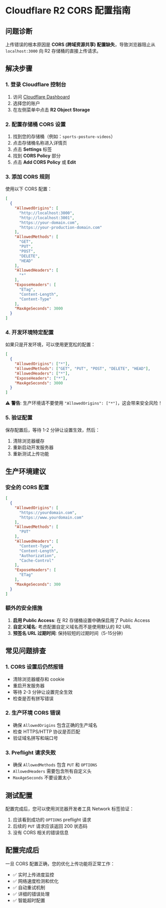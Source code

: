 # Cloudflare R2 CORS 配置指南

## 问题诊断

上传错误的根本原因是 **CORS (跨域资源共享) 配置缺失**，导致浏览器阻止从 `localhost:3000` 向 R2 存储桶的直接上传请求。

## 解决步骤

### 1. 登录 Cloudflare 控制台

1. 访问 [Cloudflare Dashboard](https://dash.cloudflare.com/)
2. 选择您的账户
3. 在左侧菜单中点击 **R2 Object Storage**

### 2. 配置存储桶 CORS 设置

1. 找到您的存储桶（例如：`sports-posture-videos`）
2. 点击存储桶名称进入详情页
3. 点击 **Settings** 标签
4. 找到 **CORS Policy** 部分
5. 点击 **Add CORS Policy** 或 **Edit**

### 3. 添加 CORS 规则

使用以下 CORS 配置：

```json
[
  {
    "AllowedOrigins": [
      "http://localhost:3000",
      "http://localhost:3001",
      "https://your-domain.com",
      "https://your-production-domain.com"
    ],
    "AllowedMethods": [
      "GET",
      "PUT",
      "POST",
      "DELETE",
      "HEAD"
    ],
    "AllowedHeaders": [
      "*"
    ],
    "ExposeHeaders": [
      "ETag",
      "Content-Length",
      "Content-Type"
    ],
    "MaxAgeSeconds": 3000
  }
]
```

### 4. 开发环境特定配置

如果只是开发环境，可以使用更宽松的配置：

```json
[
  {
    "AllowedOrigins": ["*"],
    "AllowedMethods": ["GET", "PUT", "POST", "DELETE", "HEAD"],
    "AllowedHeaders": ["*"],
    "ExposeHeaders": ["*"],
    "MaxAgeSeconds": 3000
  }
]
```

⚠️ **警告**: 生产环境请不要使用 `"AllowedOrigins": ["*"]`，这会带来安全风险！

### 5. 验证配置

保存配置后，等待 1-2 分钟让设置生效，然后：

1. 清除浏览器缓存
2. 重新启动开发服务器
3. 重新测试上传功能

## 生产环境建议

### 安全的 CORS 配置

```json
[
  {
    "AllowedOrigins": [
      "https://yourdomain.com",
      "https://www.yourdomain.com"
    ],
    "AllowedMethods": [
      "PUT"
    ],
    "AllowedHeaders": [
      "Content-Type",
      "Content-Length",
      "Authorization",
      "Cache-Control"
    ],
    "ExposeHeaders": [
      "ETag"
    ],
    "MaxAgeSeconds": 300
  }
]
```

### 额外的安全措施

1. **启用 Public Access**: 在 R2 存储桶设置中确保启用了 Public Access
2. **自定义域名**: 考虑配置自定义域名而不是使用默认的 R2 URL
3. **预签名 URL 过期时间**: 保持较短的过期时间（5-15分钟）

## 常见问题排查

### 1. CORS 设置后仍然报错

- 清除浏览器缓存和 cookie
- 重启开发服务器
- 等待 2-3 分钟让设置完全生效
- 检查是否有拼写错误

### 2. 生产环境 CORS 错误

- 确保 `AllowedOrigins` 包含正确的生产域名
- 检查 HTTPS/HTTP 协议是否匹配
- 验证域名拼写和端口号

### 3. Preflight 请求失败

- 确保 `AllowedMethods` 包含 `PUT` 和 `OPTIONS`
- `AllowedHeaders` 需要包含所有自定义头
- `MaxAgeSeconds` 不要设置太小

## 测试配置

配置完成后，您可以使用浏览器开发者工具 Network 标签验证：

1. 应该看到成功的 `OPTIONS` preflight 请求
2. 后续的 `PUT` 请求应该返回 200 状态码
3. 没有 CORS 相关的错误信息

## 配置完成后

一旦 CORS 配置正确，您的优化上传功能将正常工作：

- ✅ 实时上传进度监控
- ✅ 网络速度检测和优化
- ✅ 自动重试机制
- ✅ 详细的错误处理
- ✅ 智能超时配置 